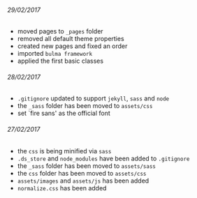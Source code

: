 ###### 29/02/2017
* moved pages to `_pages` folder
* removed all default theme properties
* created new pages and fixed an order
* imported `bulma framework`
* applied the first basic classes

###### 28/02/2017
* `.gitignore` updated to support `jekyll`, `sass` and `node`
* the `_sass` folder has been moved to `assets/css`
* set `fire sans' as the official font

###### 27/02/2017
* the `css` is being minified via `sass`
* `.ds_store` and `node_modules` have been added to `.gitignore`
* the `_sass` folder has been moved to `assets/sass`
* the `css` folder has been moved to `assets/css`
* `assets/images` and `assets/js` has been added
* `normalize.css` has been added